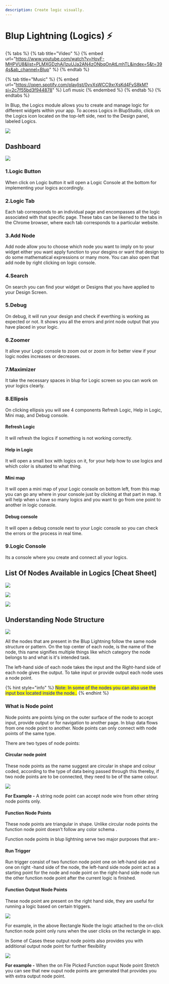 ```yaml
---
description: Create logic visually.
---
```


# Blup Lightning (Logics) ⚡

{% tabs %}
{% tab title="Video" %}
{% embed url="https://www.youtube.com/watch?v=HovF-MHPVU8&list=PLMXGDzhAj1zuUJa2AN4zONbqOnAtLmhTL&index=5&t=394s&ab_channel=Blup" %}
{% endtab %}

{% tab title="Music" %}
{% embed url="https://open.spotify.com/playlist/0vvXsWCC9xrXsKd4FyS8kM?si=2c7f55bd3f944878" %}
Lofi music
{% endembed %}
{% endtab %}
{% endtabs %}

In Blup, the Logics module allows you to create and manage logic for different widgets within your app. To access Logics in BlupStudio, click on the Logics icon located on the top-left side, next to the Design panel, labeled Logics.

![](<../../.gitbook/assets/blup.gif>)


## Dashboard

![](<../../.gitbook/assets/blup 1.png>)

### 1.Logic Button

When click on Logic button it will open a Logic Console at the bottom for implementing your logics accordingly.


### 2.Logic Tab

Each tab corresponds to an individual page and encompasses all the logic associated with that specific page. These tabs can be likened to the tabs in the Chrome browser, where each tab corresponds to a particular website.

### 3.Add Node

Add node allow you to choose which node you want to imply on to your widget either you want apply function to your desgins or want that design to do some mathematical expressions or many more. You can also open that add node by right clicking on logic console.

### 4.Search

On search you can find your widget or Designs that you have applied to your Design Screen.

### 5.Debug

On debug, it will run your design and check if everthing is working as expected or not. It shows you all the errors and print node output that you have placed in your logic.

### 6.Zoomer

It allow your Logic console to zoom out or zoom in for better view if your logic nodes increases or decreases.

### 7.Maximizer

It take the necessary spaces in blup for Logic screen so you can work on your logics clearly.

### 8.Ellipsis

On clicking ellipsis you will see 4 components Refresh Logic, Help in Logic, Mini map, and Debug console.

#### Refresh Logic

It will refresh the logics if something is not working correctly.

#### Help in Logic

It will open a small box with logics on it, for your help how to use logics and which color is situated to what thing.

#### Mini map

It will open a mini map of your Logic console on bottom left, from this map you can go any where in your console just by clicking at that part in map. It will help when u have so many logics and you want to go from one point to another in logic console.

#### Debug console

It will open a debug console next to your Logic console so you can check the errors or the process in real time.

### 9.Logic Console

Its a console where you create and connect all your logics. 



## List Of Nodes Available in Logics \[Cheat Sheet]

![](../../.gitbook/assets/cheat-sheet-helper-functiom.png)

![](<../../.gitbook/assets/Web 1920 – 99.png>)

![](<../../.gitbook/assets/Web 1920 – 130dd.png>)

## Understanding Node Structure

![](../../.gitbook/assets/node-structure.png)

All the nodes that are present in the Blup Lightning follow the same node structure or pattern. On the top center of each node, is the name of the node, this name signifies multiple things like which category the node belongs to and what is it's intended task.

The left-hand side of each node takes the input and the Right-hand side of each node gives the output. To take input or provide output each node uses a node point.

{% hint style="info" %}
<mark style="color:blue;">Note: In some of the nodes you can also use the input box located inside the node..</mark>
{% endhint %}

### What is Node point

Node points are points lying on the outer surface of the node to accept input, provide output or for navigation to another page. In blup data flows from one node point to another. Node points can only connect with node points of the same type.

There are two types of node points:

#### **Circular node point**

These node points as the name suggest are circular in shape and colour coded, according to the type of data being passed through this thereby, if two node points are to be connected, they need to be of the same colour.&#x20;



![](../../.gitbook/assets/colorSchema.png)

**For Example -** A string node point can accept node wire from other string node points only.

#### **Function Node Points**

These node points are triangular in shape. Unlike circular node points the function node point doesn’t follow any color schema .&#x20;

Function node points in blup lightning serve two major purposes that are:-&#x20;

#### Run Trigger

Run trigger consist of two function node point one on left-hand side and one on right -hand side of the node, the left-hand side node point act as a starting point for the node and node point on the right-hand side node run the other function node point after the current logic is finished.

#### Function Output Node Points

These node point are present on the right hand side, they are useful for running a logic based on certain triggers.

![](<../../.gitbook/assets/Screenshot (105).png>)

For example, in the above Rectangle Node the logic attached to the on-click function node point only runs when the user clicks on the rectangle in app.

In Some of Cases these output node points also provides you with additional output node point for further flexibility

![](../../.gitbook/assets/functionOutputNodePoints.gif)

**For example -** When the on File Picked Function ouput Node point Stretch you can see that new ouput node points are generated that provides you with extra output node point.
